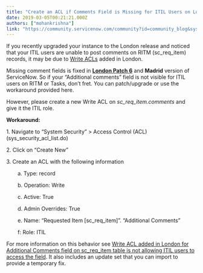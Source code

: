 ```yaml
---
title: "Create an ACL if Comments Field is Missing for ITIL Users on London Instances"
date: 2019-03-05T00:21:21.000Z
authors: ["mohankrishna"]
link: "https://community.servicenow.com/community?id=community_blog&sys_id=fe244360db4cb3081cd8a345ca961978"
---
```

<p class="p1">If you recently upgraded your instance to the London release and noticed that your ITIL users are unable to post comments on RITM (sc_req_item) records, it may be due to <a href="https://docs.servicenow.com/bundle/london-platform-administration/page/administer/contextual-security/concept/acl-rule-types.html" rel="nofollow"><span class="s1">Write ACLs</span></a> added in London.</p>
<p class="p1">Missing comment fields is fixed in <a href="https://docs.servicenow.com/bundle/london-release-notes/page/release-notes/quality/london-patch-6.html" rel="nofollow"><span class="s1"><strong>London Patch 6</strong></span></a> and <strong>Madrid</strong> version of ServiceNow. So if your “Additional comments” field is not visible for ITIL users on RITM or Tasks, don’t fret. You can patch/upgrade or use the workaround provided here.</p>
<p class="p1">However, please create a new Write ACL on <em>sc_req_item.comments</em> and give it the ITIL role.</p>
<p class="p1"><strong>Workaround:</strong></p>
<p class="p1">1. Navigate to “System Security” &gt; Access Control (ACL) (sys_security_acl_list.do)</p>
<p class="p1">2. Click on “Create New”</p>
<p class="p1">3. Create an ACL with the following information </p>
<p class="p1" style="padding-left: 30px;">a. Type: record</p>
<p class="p1" style="padding-left: 30px;">b. Operation: Write</p>
<p class="p1" style="padding-left: 30px;">c. Active: True</p>
<p class="p1" style="padding-left: 30px;">d. Admin Overrides: True</p>
<p class="p1" style="padding-left: 30px;">e. Name: “Requested Item [sc_req_item]”. “Additional Comments”</p>
<p class="p1" style="padding-left: 30px;">f: Role: ITIL</p>
<p class="p3"><span class="s2">For more information on this behavior see <a href="http://bit.ly/KB0714297" rel="nofollow"><span class="s3">Write ACL added in London for Additional Comments field on sc_req_item table is not allowing ITIL users to access the field</span></a></span><span class="s4">. </span><span class="s2">It also includes an update set that you can import to provide a temporary fix.</span></p>